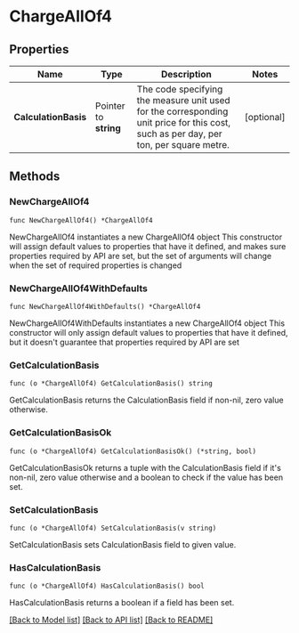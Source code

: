 # ChargeAllOf4

## Properties

Name | Type | Description | Notes
------------ | ------------- | ------------- | -------------
**CalculationBasis** | Pointer to **string** | The code specifying the measure unit used for the corresponding unit price for this cost, such as per day, per ton, per square metre. | [optional] 

## Methods

### NewChargeAllOf4

`func NewChargeAllOf4() *ChargeAllOf4`

NewChargeAllOf4 instantiates a new ChargeAllOf4 object
This constructor will assign default values to properties that have it defined,
and makes sure properties required by API are set, but the set of arguments
will change when the set of required properties is changed

### NewChargeAllOf4WithDefaults

`func NewChargeAllOf4WithDefaults() *ChargeAllOf4`

NewChargeAllOf4WithDefaults instantiates a new ChargeAllOf4 object
This constructor will only assign default values to properties that have it defined,
but it doesn't guarantee that properties required by API are set

### GetCalculationBasis

`func (o *ChargeAllOf4) GetCalculationBasis() string`

GetCalculationBasis returns the CalculationBasis field if non-nil, zero value otherwise.

### GetCalculationBasisOk

`func (o *ChargeAllOf4) GetCalculationBasisOk() (*string, bool)`

GetCalculationBasisOk returns a tuple with the CalculationBasis field if it's non-nil, zero value otherwise
and a boolean to check if the value has been set.

### SetCalculationBasis

`func (o *ChargeAllOf4) SetCalculationBasis(v string)`

SetCalculationBasis sets CalculationBasis field to given value.

### HasCalculationBasis

`func (o *ChargeAllOf4) HasCalculationBasis() bool`

HasCalculationBasis returns a boolean if a field has been set.


[[Back to Model list]](../README.md#documentation-for-models) [[Back to API list]](../README.md#documentation-for-api-endpoints) [[Back to README]](../README.md)


